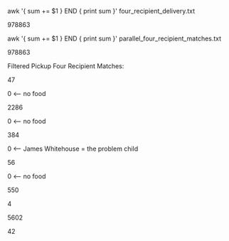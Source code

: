 awk '{ sum += $1 } END { print sum }' four_recipient_delivery.txt

978863

awk '{ sum += $1 } END { print sum }' parallel_four_recipient_matches.txt

978863

Filtered Pickup Four Recipient Matches:

47

0   <-- no food

2286

0   <-- no food

384

0   <-- James Whitehouse = the problem child

56

0   <-- no food

550

4

5602

42
